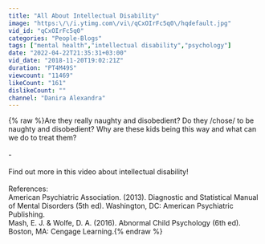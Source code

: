 ```yaml
---
title: "All About Intellectual Disability"
image: "https:\/\/i.ytimg.com\/vi\/qCxOIrFc5q0\/hqdefault.jpg"
vid_id: "qCxOIrFc5q0"
categories: "People-Blogs"
tags: ["mental health","intellectual disability","psychology"]
date: "2022-04-22T21:35:31+03:00"
vid_date: "2018-11-20T19:02:21Z"
duration: "PT4M49S"
viewcount: "11469"
likeCount: "161"
dislikeCount: ""
channel: "Danira Alexandra"
---
```

{% raw %}Are they really naughty and disobedient? Do they /chose/ to be naughty and disobedient? Why are these kids being this way and what can we do to treat them?<br /><br />-<br /><br />Find out more in this video about intellectual disability!<br /><br />References:<br />American Psychiatric Association. (2013). Diagnostic and Statistical Manual of Mental Disorders (5th ed). Washington, DC: American Psychiatric Publishing.<br />Mash, E. J. &amp; Wolfe, D. A. (2016). Abnormal Child Psychology (6th ed). Boston, MA: Cengage Learning.{% endraw %}
